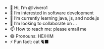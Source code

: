 - 👋 Hi, I’m @lvivero1
- 👀 I’m interested in software development
- 🌱 I’m currently learning java, js, and node.js
- 💞️ I’m looking to collaborate on ...
- 📫 How to reach me: please email me
- 😄 Pronouns: HE/HIM
- ⚡ Fun fact: cat 🐈‍⬛

<!---
lvivero1/lvivero1 is a ✨ special ✨ repository because its `README.md` (this file) appears on your GitHub profile.
You can click the Preview link to take a look at your changes.
--->
